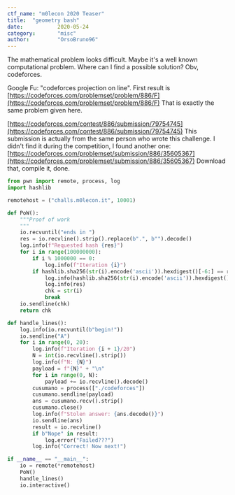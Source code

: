 ```yaml
---
ctf_name: "m0lecon 2020 Teaser"
title:	"geometry bash"
date:	        2020-05-24
category:       "misc"
author:         "OrsoBruno96"
---
```


The mathematical problem looks difficult. Maybe it's a well known
computational problem. Where can I find a possible solution? Obv, codeforces.

Google Fu: "codeforces projection on line". First result is
[https://codeforces.com/problemset/problem/886/F](https://codeforces.com/problemset/problem/886/F)
That is exactly the same problem given here.

[https://codeforces.com/contest/886/submission/79754745](https://codeforces.com/contest/886/submission/79754745)
This submission is actually from the same person who wrote
this challenge. I didn't find it during the competition,
I found another one: [https://codeforces.com/problemset/submission/886/35605367](https://codeforces.com/problemset/submission/886/35605367)
Download that, compile it, done.


```python
from pwn import remote, process, log
import hashlib

remotehost = ("challs.m0lecon.it", 10001)

def PoW():
    """Proof of work
    """
    io.recvuntil("ends in ")
    res = io.recvline().strip().replace(b".", b"").decode()
    log.info(f"Requested hash {res}")
    for i in range(100000000):
        if i % 1000000 == 0:
            log.info(f"Iteration {i}")
        if hashlib.sha256(str(i).encode('ascii')).hexdigest()[-6:] == res:
            log.info(hashlib.sha256(str(i).encode('ascii')).hexdigest()[-6:])
            log.info(res)
            chk = str(i)
            break
    io.sendline(chk)
    return chk

def handle_lines():
    log.info(io.recvuntil(b"begin!"))
    io.sendline("A")
    for i in range(0, 20):
        log.info(f"Iteration {i + 1}/20")
        N = int(io.recvline().strip())
        log.info(f"N: {N}")
        payload = f"{N}" + "\n"
        for i in range(0, N):
            payload += io.recvline().decode()
        cusumano = process(["./codeforces"])
        cusumano.sendline(payload)
        ans = cusumano.recv().strip()
        cusumano.close()
        log.info(f"Stolen answer: {ans.decode()}")
        io.sendline(ans)
        result = io.recvline()
        if b"Nope" in result:
            log.error("Failed???")
        log.info("Correct! Now next!")

if __name__ == "__main__":
    io = remote(*remotehost)
    PoW()
    handle_lines()
    io.interactive()
```